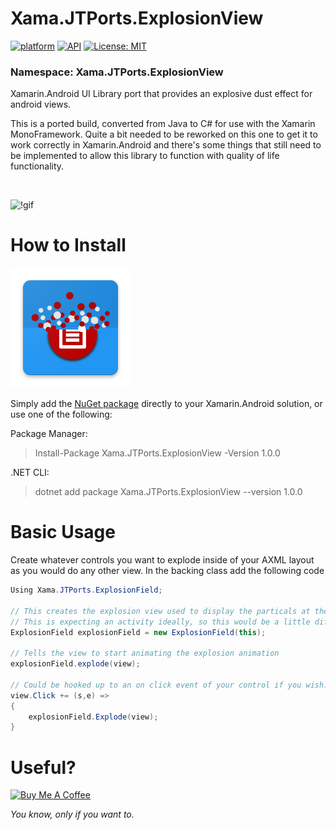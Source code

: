 # Xama.JTPorts.ExplosionView
[![platform](https://img.shields.io/badge/platform-Xamarin.Android-brightgreen.svg)](https://www.xamarin.com/)
[![API](https://img.shields.io/badge/API-10%2B-orange.svg?style=flat)](https://android-arsenal.com/api?level=10s)
[![License: MIT](https://img.shields.io/badge/License-MIT-blue.svg)](https://opensource.org/licenses/MIT)


### Namespace: Xama.JTPorts.ExplosionView

Xamarin.Android UI Library port that provides an explosive dust effect for android views.

This is a ported build, converted from Java to C# for use with the Xamarin MonoFramework. Quite a bit needed to be reworked on this one to get it to work correctly in Xamarin.Android and there's some things that still need to be implemented to allow this library to function with quality of life functionality.

<br>

![!gif](https://github.com/DigitalSa1nt/Xama.JTPorts.ExplosionView/blob/master/images/20190220_122849.gif?raw=true)

# How to Install

![NuGetIcon](https://raw.githubusercontent.com/DigitalSa1nt/Xama.JTPorts.ExplosionView/master/images/nugetIcon.png)

Simply add the [NuGet package](https://www.nuget.org/packages/Xama.JTPorts.ExplosionView/) directly to your Xamarin.Android solution, or use one of the following:

Package Manager:
> Install-Package Xama.JTPorts.ExplosionView -Version 1.0.0

.NET CLI:
> dotnet add package Xama.JTPorts.ExplosionView --version 1.0.0

# Basic Usage

Create whatever controls you want to explode inside of your AXML layout as you would do any other view. In the backing class add the following code

```cs
Using Xama.JTPorts.ExplosionField;

// This creates the explosion view used to display the particals at the root of the content display.
// This is expecting an activity ideally, so this would be a little different if used inside of a fragment, so bear that in mind.
ExplosionField explosionField = new ExplosionField(this);

// Tells the view to start animating the explosion animation
explosionField.explode(view);

// Could be hooked up to an on click event of your control if you wish.
view.Click += (s,e) =>
{
    explosionField.Explode(view);
}
```

# Useful?
<a href="https://www.paypal.com/cgi-bin/webscr?cmd=_s-xclick&hosted_button_id=PFBEH42KW5P84" method="post" target="_top"><img src="https://camo.githubusercontent.com/b8efed595794b7c415163a48f4e4a07771b20abe/68747470733a2f2f7777772e6275796d6561636f666665652e636f6d2f6173736574732f696d672f637573746f6d5f696d616765732f707572706c655f696d672e706e67" alt="Buy Me A Coffee" style="height: auto !important;width: auto !important;" ></a>

_You know, only if you want to._

